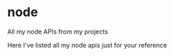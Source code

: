 # node
All my node APIs from my projects

Here I've listed all my node apis just for your reference
